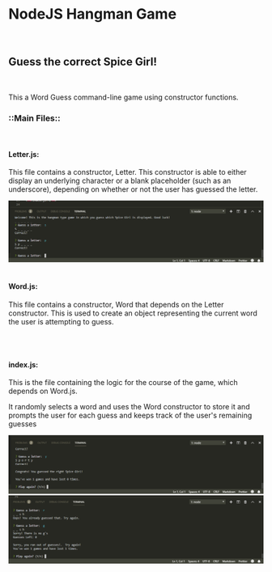 <h1>NodeJS Hangman Game</h1>

<br>
<h2>Guess the correct Spice Girl!</h2>

<br>
<p>This a Word Guess command-line game using constructor functions.</p>

<!--Here I will describe the commands for the command line-->
<h3>::Main Files::</h3>
<br>

<h4>Letter.js:</h4>

<p>This file contains a constructor, Letter. This constructor is able to either display an underlying character or a blank placeholder (such as an underscore), depending on whether or not the user has guessed the letter.</p>
<img src="./images/letter.png" alt="Letter Page Results">
<br>
<br>

<h4>Word.js:</h4> 

<p>This file contains a constructor, Word that depends on the Letter constructor. This is used to create an object representing the current word the user is attempting to guess.</p>
<br>
<br>

<h4>index.js:</h4>

<p>This is the file containing the logic for the course of the game, which depends on Word.js.</p>
<p>It randomly selects a word and uses the Word constructor to store it and prompts the user for each guess and keeps track of the user's remaining guesses</p>
<img src="./images/won.png" alt="Winner Page Results">
<img src="./images/loss.png" alt="Loser Page Results">


